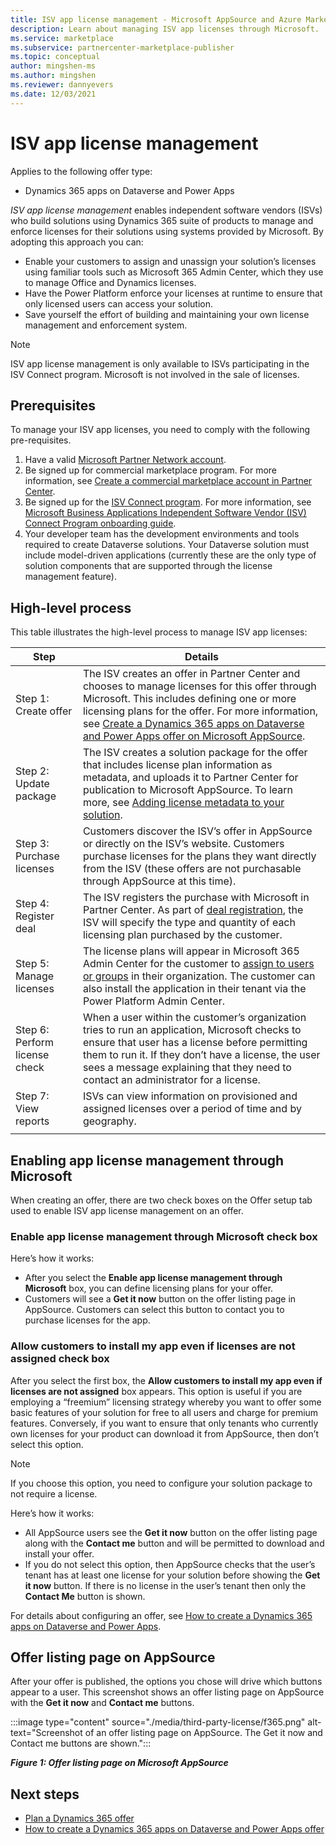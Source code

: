 ```yaml
---
title: ISV app license management - Microsoft AppSource and Azure Marketplace
description: Learn about managing ISV app licenses through Microsoft.
ms.service: marketplace 
ms.subservice: partnercenter-marketplace-publisher
ms.topic: conceptual
author: mingshen-ms 
ms.author: mingshen
ms.reviewer: dannyevers 
ms.date: 12/03/2021
---
```


# ISV app license management

Applies to the following offer type:

- Dynamics 365 apps on Dataverse and Power Apps

_ISV app license management_ enables independent software vendors (ISVs) who build solutions using Dynamics 365 suite of products to manage and enforce licenses for their solutions using systems provided by Microsoft. By adopting this approach you can:

- Enable your customers to assign and unassign your solution’s licenses using familiar tools such as Microsoft 365 Admin Center, which they use to manage Office and Dynamics licenses.
- Have the Power Platform enforce your licenses at runtime to ensure that only licensed users can access your solution.
- Save yourself the effort of building and maintaining your own license management and enforcement system.


> [!NOTE]
> ISV app license management is only available to ISVs participating in the ISV Connect program. Microsoft is not involved in the sale of licenses.

## Prerequisites

To manage your ISV app licenses, you need to comply with the following pre-requisites.

1. Have a valid [Microsoft Partner Network account](/partner-center/mpn-create-a-partner-center-account).
1. Be signed up for commercial marketplace program. For more information, see [Create a commercial marketplace account in Partner Center](create-account.md).
1. Be signed up for the [ISV Connect program](https://partner.microsoft.com/solutions/business-applications/isv-overview). For more information, see [Microsoft Business Applications Independent Software Vendor (ISV) Connect Program onboarding guide](business-applications-isv-program.md).
1. Your developer team has the development environments and tools required to create Dataverse solutions. Your Dataverse solution must include model-driven applications (currently these are the only type of solution components that are supported through the license management feature).

## High-level process

This table illustrates the high-level process to manage ISV app licenses:

| Step | Details |
| ------------ | ------------- |
| Step 1: Create offer | The ISV creates an offer in Partner Center and chooses to manage licenses for this offer through Microsoft. This includes defining one or more licensing plans for the offer. For more information, see [Create a Dynamics 365 apps on Dataverse and Power Apps offer on Microsoft AppSource](dynamics-365-customer-engage-offer-setup.md). |
| Step 2: Update package | The ISV creates a solution package for the offer that includes license plan information as metadata, and uploads it to Partner Center for publication to Microsoft AppSource. To learn more, see [Adding license metadata to your solution](/powerapps/developer/data-platform/appendix-add-license-information-to-your-solution). |
| Step 3: Purchase licenses | Customers discover the ISV’s offer in AppSource or directly on the ISV’s website. Customers purchase licenses for the plans they want directly from the ISV (these offers are not purchasable through AppSource at this time). |
| Step 4: Register deal | The ISV registers the purchase with Microsoft in Partner Center. As part of [deal registration](/partner-center/csp-commercial-marketplace-licensing#register-isv-connect-deal-in-deal-registration), the ISV will specify the type and quantity of each licensing plan purchased by the customer. |
| Step 5: Manage licenses | The license plans will appear in Microsoft 365 Admin Center for the customer to [assign to users or groups](/microsoft-365/commerce/licenses/manage-third-party-app-licenses) in their organization. The customer can also install the application in their tenant via the Power Platform Admin Center. |
| Step 6: Perform license check | When a user within the customer’s organization tries to run an application, Microsoft checks to ensure that user has a license before permitting them to run it. If they don’t have a license, the user sees a message explaining that they need to contact an administrator for a license. |
| Step 7: View reports | ISVs can view information on provisioned and assigned licenses over a period of time and by geography. |
|||

## Enabling app license management through Microsoft

When creating an offer, there are two check boxes on the Offer setup tab used to enable ISV app license management on an offer.

### Enable app license management through Microsoft check box

Here’s how it works:

- After you select the **Enable app license management through Microsoft** box, you can define licensing plans for your offer.
- Customers will see a **Get it now** button on the offer listing page in AppSource. Customers can select this button to contact you to purchase licenses for the app.

### Allow customers to install my app even if licenses are not assigned check box

After you select the first box, the **Allow customers to install my app even if licenses are not assigned** box appears. This option is useful if you are employing a “freemium” licensing strategy whereby you want to offer some basic features of your solution for free to all users and charge for premium features. Conversely, if you want to ensure that only tenants who currently own licenses for your product can download it from AppSource, then don’t select this option.

> [!NOTE]
> If you choose this option, you need to configure your solution package to not require a license.

Here’s how it works:

- All AppSource users see the **Get it now** button on the offer listing page along with the **Contact me** button and will be permitted to download and install your offer.
- If you do not select this option, then AppSource checks that the user’s tenant has at least one license for your solution before showing the **Get it now** button. If there is no license in the user’s tenant then only the **Contact Me** button is shown.

For details about configuring an offer, see [How to create a Dynamics 365 apps on Dataverse and Power Apps](dynamics-365-customer-engage-offer-setup.md).

## Offer listing page on AppSource

After your offer is published, the options you chose will drive which buttons appear to a user. This screenshot shows an offer listing page on AppSource with the **Get it now** and **Contact me** buttons.

:::image type="content" source="./media/third-party-license/f365.png" alt-text="Screenshot of an offer listing page on AppSource. The Get it now and Contact me buttons are shown.":::

***Figure 1: Offer listing page on Microsoft AppSource***

## Next steps

- [Plan a Dynamics 365 offer](marketplace-dynamics-365.md)
- [How to create a Dynamics 365 apps on Dataverse and Power Apps offer](dynamics-365-customer-engage-offer-setup.md)
